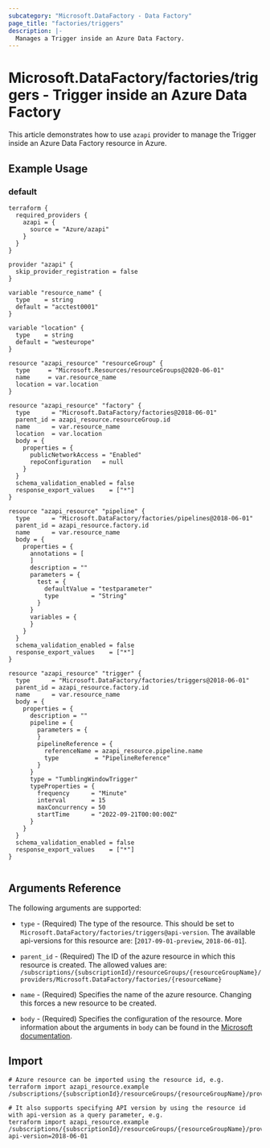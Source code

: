 ```yaml
---
subcategory: "Microsoft.DataFactory - Data Factory"
page_title: "factories/triggers"
description: |-
  Manages a Trigger inside an Azure Data Factory.
---
```


# Microsoft.DataFactory/factories/triggers - Trigger inside an Azure Data Factory

This article demonstrates how to use `azapi` provider to manage the Trigger inside an Azure Data Factory resource in Azure.

## Example Usage

### default

```hcl
terraform {
  required_providers {
    azapi = {
      source = "Azure/azapi"
    }
  }
}

provider "azapi" {
  skip_provider_registration = false
}

variable "resource_name" {
  type    = string
  default = "acctest0001"
}

variable "location" {
  type    = string
  default = "westeurope"
}

resource "azapi_resource" "resourceGroup" {
  type     = "Microsoft.Resources/resourceGroups@2020-06-01"
  name     = var.resource_name
  location = var.location
}

resource "azapi_resource" "factory" {
  type      = "Microsoft.DataFactory/factories@2018-06-01"
  parent_id = azapi_resource.resourceGroup.id
  name      = var.resource_name
  location  = var.location
  body = {
    properties = {
      publicNetworkAccess = "Enabled"
      repoConfiguration   = null
    }
  }
  schema_validation_enabled = false
  response_export_values    = ["*"]
}

resource "azapi_resource" "pipeline" {
  type      = "Microsoft.DataFactory/factories/pipelines@2018-06-01"
  parent_id = azapi_resource.factory.id
  name      = var.resource_name
  body = {
    properties = {
      annotations = [
      ]
      description = ""
      parameters = {
        test = {
          defaultValue = "testparameter"
          type         = "String"
        }
      }
      variables = {
      }
    }
  }
  schema_validation_enabled = false
  response_export_values    = ["*"]
}

resource "azapi_resource" "trigger" {
  type      = "Microsoft.DataFactory/factories/triggers@2018-06-01"
  parent_id = azapi_resource.factory.id
  name      = var.resource_name
  body = {
    properties = {
      description = ""
      pipeline = {
        parameters = {
        }
        pipelineReference = {
          referenceName = azapi_resource.pipeline.name
          type          = "PipelineReference"
        }
      }
      type = "TumblingWindowTrigger"
      typeProperties = {
        frequency      = "Minute"
        interval       = 15
        maxConcurrency = 50
        startTime      = "2022-09-21T00:00:00Z"
      }
    }
  }
  schema_validation_enabled = false
  response_export_values    = ["*"]
}


```



## Arguments Reference

The following arguments are supported:

* `type` - (Required) The type of the resource. This should be set to `Microsoft.DataFactory/factories/triggers@api-version`. The available api-versions for this resource are: [`2017-09-01-preview`, `2018-06-01`].

* `parent_id` - (Required) The ID of the azure resource in which this resource is created. The allowed values are:  
  `/subscriptions/{subscriptionId}/resourceGroups/{resourceGroupName}/providers/Microsoft.DataFactory/factories/{resourceName}`

* `name` - (Required) Specifies the name of the azure resource. Changing this forces a new resource to be created.

* `body` - (Required) Specifies the configuration of the resource. More information about the arguments in `body` can be found in the [Microsoft documentation](https://learn.microsoft.com/en-us/azure/templates/Microsoft.DataFactory/factories/triggers?pivots=deployment-language-terraform).

## Import

 ```shell
 # Azure resource can be imported using the resource id, e.g.
 terraform import azapi_resource.example /subscriptions/{subscriptionId}/resourceGroups/{resourceGroupName}/providers/Microsoft.DataFactory/factories/{resourceName}/triggers/{resourceName}
 
 # It also supports specifying API version by using the resource id with api-version as a query parameter, e.g.
 terraform import azapi_resource.example /subscriptions/{subscriptionId}/resourceGroups/{resourceGroupName}/providers/Microsoft.DataFactory/factories/{resourceName}/triggers/{resourceName}?api-version=2018-06-01
 ```
